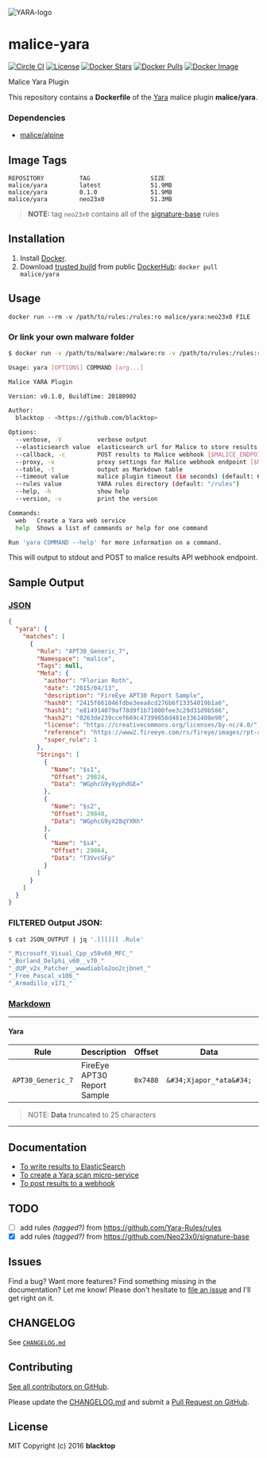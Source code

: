 ![YARA-logo](https://raw.githubusercontent.com/malice-plugins/yara/master/logo.png)

# malice-yara

[![Circle CI](https://circleci.com/gh/malice-plugins/yara.png?style=shield)](https://circleci.com/gh/malice-plugins/yara) [![License](http://img.shields.io/:license-mit-blue.svg)](http://doge.mit-license.org) [![Docker Stars](https://img.shields.io/docker/stars/malice/yara.svg)](https://hub.docker.com/r/malice/yara/) [![Docker Pulls](https://img.shields.io/docker/pulls/malice/yara.svg)](https://hub.docker.com/r/malice/yara/) [![Docker Image](https://img.shields.io/badge/docker%20image-52.9MB-blue.svg)](https://hub.docker.com/r/malice/virustotal/)

Malice Yara Plugin

This repository contains a **Dockerfile** of the [Yara](http://virustotal.github.io/yara/) malice plugin **malice/yara**.

### Dependencies

- [malice/alpine](https://hub.docker.com/r/malice/alpine/)

## Image Tags

```
REPOSITORY          TAG                 SIZE
malice/yara         latest              51.9MB
malice/yara         0.1.0               51.9MB
malice/yara         neo23x0             51.3MB
```

> **NOTE:** tag `neo23x0` contains all of the [signature-base](https://github.com/Neo23x0/signature-base/tree/master/yara) rules

## Installation

1.  Install [Docker](https://www.docker.io/).
2.  Download [trusted build](https://hub.docker.com/r/malice/yara/) from public [DockerHub](https://hub.docker.com): `docker pull malice/yara`

## Usage

```
docker run --rm -v /path/to/rules:/rules:ro malice/yara:neo23x0 FILE
```

### Or link your own malware folder

```bash
$ docker run -v /path/to/malware:/malware:ro -v /path/to/rules:/rules:ro malice/yara:neo23x0 FILE

Usage: yara [OPTIONS] COMMAND [arg...]

Malice YARA Plugin

Version: v0.1.0, BuildTime: 20180902

Author:
  blacktop - <https://github.com/blacktop>

Options:
  --verbose, -V          verbose output
  --elasticsearch value  elasticsearch url for Malice to store results [$MALICE_ELASTICSEARCH_URL]
  --callback, -c         POST results to Malice webhook [$MALICE_ENDPOINT]
  --proxy, -x            proxy settings for Malice webhook endpoint [$MALICE_PROXY]
  --table, -t            output as Markdown table
  --timeout value        malice plugin timeout (in seconds) (default: 60) [$MALICE_TIMEOUT]
  --rules value          YARA rules directory (default: "/rules")
  --help, -h             show help
  --version, -v          print the version

Commands:
  web   Create a Yara web service
  help  Shows a list of commands or help for one command

Run 'yara COMMAND --help' for more information on a command.
```

This will output to stdout and POST to malice results API webhook endpoint.

## Sample Output

### [JSON](https://github.com/malice-plugins/yara/blob/master/docs/results.json)

```json
{
  "yara": {
    "matches": [
      {
        "Rule": "APT30_Generic_7",
        "Namespace": "malice",
        "Tags": null,
        "Meta": {
          "author": "Florian Roth",
          "date": "2015/04/13",
          "description": "FireEye APT30 Report Sample",
          "hash0": "2415f661046fdbe3eea8cd276b6f13354019b1a6",
          "hash1": "e814914079af78d9f1b71000fee3c29d31d9b586",
          "hash2": "0263de239ccef669c47399856d481e3361408e90",
          "license": "https://creativecommons.org/licenses/by-nc/4.0/",
          "reference": "https://www2.fireeye.com/rs/fireye/images/rpt-apt30.pdf",
          "super_rule": 1
        },
        "Strings": [
          {
            "Name": "$s1",
            "Offset": 29824,
            "Data": "WGphcG9yXyphdGE="
          },
          {
            "Name": "$s2",
            "Offset": 29848,
            "Data": "WGphcG9yX28qYXRh"
          },
          {
            "Name": "$s4",
            "Offset": 29864,
            "Data": "T3VvcGFp"
          }
        ]
      }
    ]
  }
}
```

### FILTERED Output JSON:

```bash
$ cat JSON_OUTPUT | jq '.[][][] .Rule'

"_Microsoft_Visual_Cpp_v50v60_MFC_"
"_Borland_Delphi_v60__v70_"
"_dUP_v2x_Patcher__wwwdiablo2oo2cjbnet_"
"_Free_Pascal_v106_"
"_Armadillo_v171_"
```

### [Markdown](https://github.com/malice-plugins/yara/blob/master/docs/SAMPLE.md)

---

#### Yara

| Rule              | Description                 | Offset   | Data                    | Tags |
| ----------------- | --------------------------- | -------- | ----------------------- | ---- |
| `APT30_Generic_7` | FireEye APT30 Report Sample | `0x7480` | `&#34;Xjapor_*ata&#34;` | []   |

> NOTE: **Data** truncated to 25 characters

---

## Documentation

- [To write results to ElasticSearch](https://github.com/malice-plugins/yara/blob/master/docs/elasticsearch.md)
- [To create a Yara scan micro-service](https://github.com/malice-plugins/yara/blob/master/docs/web.md)
- [To post results to a webhook](https://github.com/malice-plugins/yara/blob/master/docs/callback.md)

## TODO

- [ ] add rules _(tagged?)_ from https://github.com/Yara-Rules/rules
- [x] add rules _(tagged?)_ from https://github.com/Neo23x0/signature-base

## Issues

Find a bug? Want more features? Find something missing in the documentation? Let me know! Please don't hesitate to [file an issue](https://github.com/malice-plugins/yara/issues/new) and I'll get right on it.

## CHANGELOG

See [`CHANGELOG.md`](https://github.com/malice-plugins/yara/blob/master/CHANGELOG.md)

## Contributing

[See all contributors on GitHub](https://github.com/malice-plugins/yara/graphs/contributors).

Please update the [CHANGELOG.md](https://github.com/malice-plugins/yara/blob/master/CHANGELOG.md) and submit a [Pull Request on GitHub](https://help.github.com/articles/using-pull-requests/).

## License

MIT Copyright (c) 2016 **blacktop**
